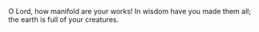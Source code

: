 O Lord, how manifold are your works! In wisdom have you made them all; the earth is full of your creatures.
